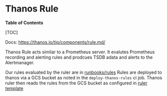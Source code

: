 # Thanos Rule

**Table of Contents**

[TOC]

Docs: <https://thanos.io/tip/components/rule.md/>

Thanos Rule acts similar to a Prometheus server. It evalutes Prometheus
recording and alerting rules and prodcues TSDB adata and alerts to the
Alertmanager.

Our rules evaluated by the ruler are in [runbooks/rules](https://gitlab.com/gitlab-com/runbooks/-/tree/master/rules)
Rules are deployed to thanos via a GCS bucket as noted in the `deploy-thanos-rules` ci job.
Thanos ruler then reads the rules from the GCS bucket as configured in [ruler template](https://gitlab.com/gitlab-com/gl-infra/k8s-workloads/gitlab-helmfiles/-/blob/master/releases/thanos/ops.yaml.gotmpl)
